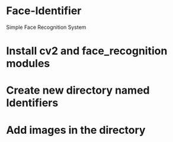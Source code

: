 # Face-Identifier
Simple Face Recognition System

# Install cv2 and face_recognition modules
# Create new directory named Identifiers
# Add images in the directory
